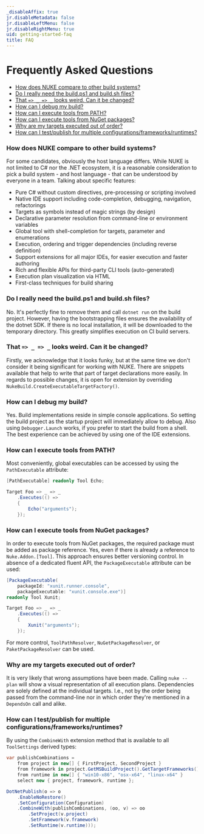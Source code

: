 ```yaml
---
_disableAffix: true
jr.disableMetadata: false
jr.disableLeftMenu: false
jr.disableRightMenu: true
uid: getting-started-faq
title: FAQ
---
```


# Frequently Asked Questions

- [How does NUKE compare to other build systems?](#how-does-nuke-compare-to-other-build-systems)
- [Do I really need the build.ps1 and build.sh files?](#do-i-really-need-the-buildps1-and-buildsh-files)
- [That `=> _ => _` looks weird. Can it be changed?](#that-----looks-weird-can-it-be-changed)
- [How can I debug my build?](#how-can-i-debug-my-build)
- [How can I execute tools from PATH?](#how-can-i-execute-tools-from-path)
- [How can I execute tools from NuGet packages?](#how-can-i-execute-tools-from-nuget-packages)
- [Why are my targets executed out of order?](#why-are-my-targets-executed-out-of-order)
- [How can I test/publish for multiple configurations/frameworks/runtimes?](#how-can-i-testpublish-for-multiple-configurationsframeworksruntimes)

### How does NUKE compare to other build systems?

For some candidates, obviously the host language differs. While NUKE is not limited to C# nor the .NET ecosystem, it is a reasonable consideration to pick a build system - and host language - that can be understood by everyone in a team. Talking about specific features:

- Pure C# without custom directives, pre-processing or scripting involved
- Native IDE support including code-completion, debugging, navigation, refactorings
- Targets as symbols instead of magic strings (by design)
- Declarative parameter resolution from command-line or environment variables
- Global tool with shell-completion for targets, parameter and enumerations
- Execution, ordering and trigger dependencies (including reverse definition)
- Support extensions for all major IDEs, for easier execution and faster authoring
- Rich and flexible APIs for third-party CLI tools (auto-generated)
- Execution plan visualization via HTML
- First-class techniques for build sharing

### Do I really need the build.ps1 and build.sh files?

No. It's perfectly fine to remove them and call `dotnet run` on the build project. However, having the bootstrapping files ensures the availability of the dotnet SDK. If there is no local installation, it will be downloaded to the temporary directory. This greatly simplifies execution on CI build servers.

### That `=> _ => _` looks weird. Can it be changed?

Firstly, we acknowledge that it looks funky, but at the same time we don't consider it being significant for working with NUKE. There are snippets available that help to write that part of target declarations more easily. In regards to possible changes, it is open for extension by overriding `NukeBuild.CreateExecutableTargetFactory()`.

### How can I debug my build?

Yes. Build implementations reside in simple console applications. So setting the build project as the startup project will immediately allow to debug. Also using `Debugger.Launch` works, if you prefer to start the build from a shell. The best experience can be achieved by using one of the IDE extensions.

### How can I execute tools from PATH?

Most conveniently, global executables can be accessed by using the `PathExecutable` attribute:

```c#
[PathExecutable] readonly Tool Echo;

Target Foo => _ => _
    .Executes(() =>
    {
        Echo("arguments");
    });
```

### How can I execute tools from NuGet packages?

In order to execute tools from NuGet packages, the required package must be added as package reference. Yes, even if there is already a reference to `Nuke.Addon.[Tool]`. This approach ensures better versioning control. In absence of a dedicated fluent API, the `PackageExecutable` attribute can be used:

```c#
[PackageExecutable(
    packageId: "xunit.runner.console",
    packageExecutable: "xunit.console.exe")]
readonly Tool Xunit;

Target Foo => _ => _
    .Executes(() =>
    {
        Xunit("arguments");
    });
```

For more control, `ToolPathResolver`, `NuGetPackageResolver`, or `PaketPackageResolver` can be used.

### Why are my targets executed out of order?

It is very likely that wrong assumptions have been made. Calling `nuke --plan` will show a visual representation of all execution plans. Dependencies are solely defined at the individual targets. I.e., not by the order being passed from the command-line nor in which order they're mentioned in a `DependsOn` call and alike.

### How can I test/publish for multiple configurations/frameworks/runtimes?

By using the `CombineWith` extension method that is available to all `ToolSettings` derived types:

```c#
var publishCombinations =
    from project in new[] { FirstProject, SecondProject }
    from framework in project.GetMSBuildProject().GetTargetFrameworks()
    from runtime in new[] { "win10-x86", "osx-x64", "linux-x64" }
    select new { project, framework, runtime };

DotNetPublish(o => o
    .EnableNoRestore()
    .SetConfiguration(Configuration)
    .CombineWith(publishCombinations, (oo, v) => oo
        .SetProject(v.project)
        .SetFramework(v.framework)
        .SetRuntime(v.runtime)));
```

<!--
- Why is _external tool_ not working with NUKE?
- Is NUKE limited to .NET tools?
-->
